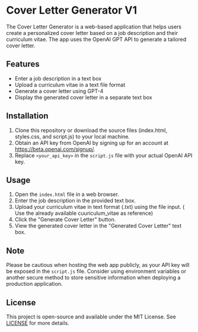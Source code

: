 # Cover Letter Generator V1

The Cover Letter Generator is a web-based application that helps users create a personalized cover letter based on a job description and their curriculum vitae. The app uses the OpenAI GPT API to generate a tailored cover letter.

## Features

- Enter a job description in a text box
- Upload a curriculum vitae in a text file format
- Generate a cover letter using GPT-4
- Display the generated cover letter in a separate text box

## Installation

1. Clone this repository or download the source files (index.html, styles.css, and script.js) to your local machine.
2. Obtain an API key from OpenAI by signing up for an account at https://beta.openai.com/signup/.
3. Replace `<your_api_key>` in the `script.js` file with your actual OpenAI API key.

## Usage

1. Open the `index.html` file in a web browser.
2. Enter the job description in the provided text box.
3. Upload your curriculum vitae in text format (.txt) using the file input. ( Use the already available cuuriculum_vitae as reference)
4. Click the "Generate Cover Letter" button.
5. View the generated cover letter in the "Generated Cover Letter" text box.

## Note

Please be cautious when hosting the web app publicly, as your API key will be exposed in the `script.js` file. Consider using environment variables or another secure method to store sensitive information when deploying a production application.

## License

This project is open-source and available under the MIT License. See [LICENSE](LICENSE) for more details.
